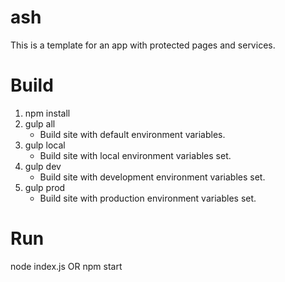 # ash

This is a template for an app with protected pages and services.

# Build

1. npm install
2. gulp all
    * Build site with default environment variables.
3. gulp local
    * Build site with local environment variables set.
4. gulp dev
    * Build site with development environment variables set.
5. gulp prod
    * Build site with production environment variables set.

# Run

node index.js OR npm start